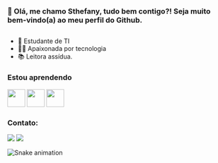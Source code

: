 ### 👋 Olá, me chamo Sthefany, tudo bem contigo?! Seja muito bem-vindo(a) ao meu perfil do Github.

##

- 📝 Estudante de TI
- 👨‍💻 Apaixonada por tecnologia
- 📚 Leitora assídua.

### Estou aprendendo
<img src="https://cdn.jsdelivr.net/gh/devicons/devicon/icons/javascript/javascript-original.svg" width="40" height="40"/>   <img src="https://cdn.jsdelivr.net/gh/devicons/devicon/icons/html5/html5-original.svg" width="40" height="40"/>   <img src="https://cdn.jsdelivr.net/gh/devicons/devicon/icons/css3/css3-original.svg" width="40" height="40"/>

### Contato:
<a href="https://www.linkedin.com/in/sthefanyematias" target="_blank"><img src="https://img.shields.io/badge/-LinkedIn-%230077B5?style=for-the-badge&logo=linkedin&logoColor=white" target="_blank"></a> <a href = "mailto:sthefanyematias@gmail.com"><img src="https://img.shields.io/badge/Gmail-D14836?style=for-the-badge&logo=gmail&logoColor=white" target="_blank"></a>

</div>

![Snake animation](https://github.com/sthefanyematias/sthefanyematias/blob/output/github-contribution-grid-snake.svg)








